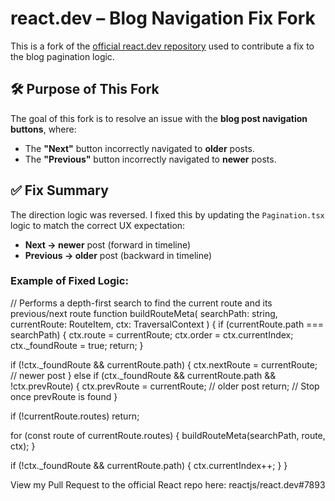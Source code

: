 # react.dev – Blog Navigation Fix Fork

This is a fork of the [official react.dev repository](https://github.com/reactjs/react.dev) used to contribute a fix to the blog pagination logic.

## 🛠️ Purpose of This Fork

The goal of this fork is to resolve an issue with the **blog post navigation buttons**, where:
- The **"Next"** button incorrectly navigated to **older** posts.
- The **"Previous"** button incorrectly navigated to **newer** posts.

## ✅ Fix Summary

The direction logic was reversed. I fixed this by updating the `Pagination.tsx` logic to match the correct UX expectation:
- **Next → newer** post (forward in timeline)
- **Previous → older** post (backward in timeline)

### Example of Fixed Logic:


// Performs a depth-first search to find the current route and its previous/next route
function buildRouteMeta(
  searchPath: string,
  currentRoute: RouteItem,
  ctx: TraversalContext
) {
  if (currentRoute.path === searchPath) {
    ctx.route = currentRoute;
    ctx.order = ctx.currentIndex;
    ctx._foundRoute = true;
    return;
  }

  if (!ctx._foundRoute && currentRoute.path) {
    ctx.nextRoute = currentRoute; // newer post
  } else if (ctx._foundRoute && currentRoute.path && !ctx.prevRoute) {
    ctx.prevRoute = currentRoute; // older post
    return; // Stop once prevRoute is found
  }

  if (!currentRoute.routes) return;

  for (const route of currentRoute.routes) {
    buildRouteMeta(searchPath, route, ctx);
  }

  if (!ctx._foundRoute && currentRoute.path) {
    ctx.currentIndex++;
  }
}

View my Pull Request to the official React repo here:
reactjs/react.dev#7893
